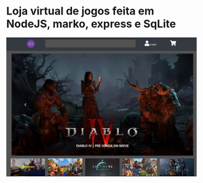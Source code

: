 
Loja virtual de jogos feita em NodeJS, marko, express e SqLite
==============================================================

 ![alt text](https://github.com/theusf/Node-Loja-Virutal/blob/master/shot.jpg)
